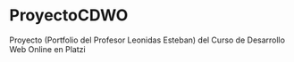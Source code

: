 # ProyectoCDWO
Proyecto (Portfolio del Profesor Leonidas Esteban) del Curso de Desarrollo Web Online en Platzi
